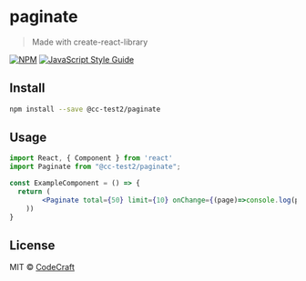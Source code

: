 # paginate

> Made with create-react-library

[![NPM](https://img.shields.io/npm/v/@cc-test2/paginate.svg)](https://www.npmjs.com/package/@cc-test2/paginate) [![JavaScript Style Guide](https://img.shields.io/badge/code_style-standard-brightgreen.svg)](https://standardjs.com)

## Install

```bash
npm install --save @cc-test2/paginate
```

## Usage

```jsx
import React, { Component } from 'react'
import Paginate from "@cc-test2/paginate";

const ExampleComponent = () => {
  return (
        <Paginate total={50} limit={10} onChange={(page)=>console.log(page)} />
    ))
}
```

## License

MIT © [CodeCraft](https://github.com/CodeCraft)
